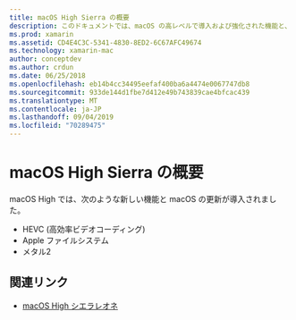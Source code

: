 ```yaml
---
title: macOS High Sierra の概要
description: このドキュメントでは、macOS の高レベルで導入および強化された機能と、Apple の更新プログラムに関する詳細な説明へのリンクを示します。
ms.prod: xamarin
ms.assetid: CD4E4C3C-5341-4830-8ED2-6C67AFC49674
ms.technology: xamarin-mac
author: conceptdev
ms.author: crdun
ms.date: 06/25/2018
ms.openlocfilehash: eb14b4cc34495eefaf400ba6a4474e0067747db8
ms.sourcegitcommit: 933de144d1fbe7d412e49b743839cae4bfcac439
ms.translationtype: MT
ms.contentlocale: ja-JP
ms.lasthandoff: 09/04/2019
ms.locfileid: "70289475"
---
```

# <a name="introduction-to-macos-high-sierra"></a>macOS High Sierra の概要

macOS High では、次のような新しい機能と macOS の更新が導入されました。

- HEVC (高効率ビデオコーディング)
- Apple ファイルシステム
- メタル2

## <a name="related-links"></a>関連リンク

- [macOS High シエラレオネ](https://www.apple.com/macos/high-sierra/)
